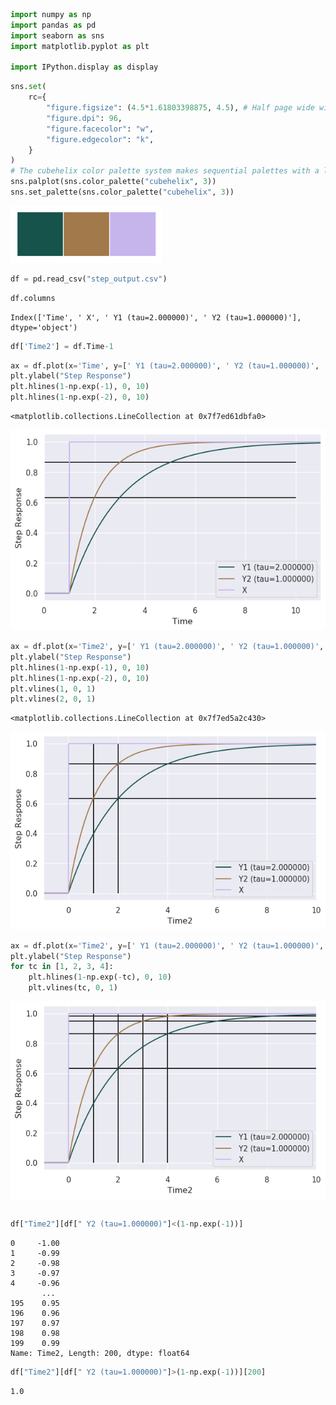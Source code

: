 ```python
import numpy as np
import pandas as pd
import seaborn as sns
import matplotlib.pyplot as plt

import IPython.display as display
```


```python
sns.set(
    rc={
        "figure.figsize": (4.5*1.61803398875, 4.5), # Half page wide with 0.5 left * right margins. 
        "figure.dpi": 96,
        "figure.facecolor": "w",
        "figure.edgecolor": "k",
    }
)
# The cubehelix color palette system makes sequential palettes with a linear increase or decrease in brightness and some variation in hue. This means that the information in your colormap will be preserved when converted to black and white (for printing) or when viewed by a colorblind individual.
sns.palplot(sns.color_palette("cubehelix", 3))
sns.set_palette(sns.color_palette("cubehelix", 3))
```


![png](StepResponseAnalysis_files/StepResponseAnalysis_1_0.png)



```python
df = pd.read_csv("step_output.csv")
```


```python
df.columns
```




    Index(['Time', ' X', ' Y1 (tau=2.000000)', ' Y2 (tau=1.000000)'], dtype='object')




```python
df['Time2'] = df.Time-1
```


```python
ax = df.plot(x='Time', y=[' Y1 (tau=2.000000)', ' Y2 (tau=1.000000)', ' X'])
plt.ylabel("Step Response")
plt.hlines(1-np.exp(-1), 0, 10)
plt.hlines(1-np.exp(-2), 0, 10)
```




    <matplotlib.collections.LineCollection at 0x7f7ed61dbfa0>




![png](StepResponseAnalysis_files/StepResponseAnalysis_5_1.png)



```python
ax = df.plot(x='Time2', y=[' Y1 (tau=2.000000)', ' Y2 (tau=1.000000)', ' X'])
plt.ylabel("Step Response")
plt.hlines(1-np.exp(-1), 0, 10)
plt.hlines(1-np.exp(-2), 0, 10)
plt.vlines(1, 0, 1)
plt.vlines(2, 0, 1)
```




    <matplotlib.collections.LineCollection at 0x7f7ed5a2c430>




![png](StepResponseAnalysis_files/StepResponseAnalysis_6_1.png)



```python
ax = df.plot(x='Time2', y=[' Y1 (tau=2.000000)', ' Y2 (tau=1.000000)', ' X'])
plt.ylabel("Step Response")
for tc in [1, 2, 3, 4]:
    plt.hlines(1-np.exp(-tc), 0, 10)
    plt.vlines(tc, 0, 1)
```


![png](StepResponseAnalysis_files/StepResponseAnalysis_7_0.png)



```python

```


```python
df["Time2"][df[" Y2 (tau=1.000000)"]<(1-np.exp(-1))]
```




    0     -1.00
    1     -0.99
    2     -0.98
    3     -0.97
    4     -0.96
           ... 
    195    0.95
    196    0.96
    197    0.97
    198    0.98
    199    0.99
    Name: Time2, Length: 200, dtype: float64




```python
df["Time2"][df[" Y2 (tau=1.000000)"]>(1-np.exp(-1))][200]
```




    1.0




```python

```
